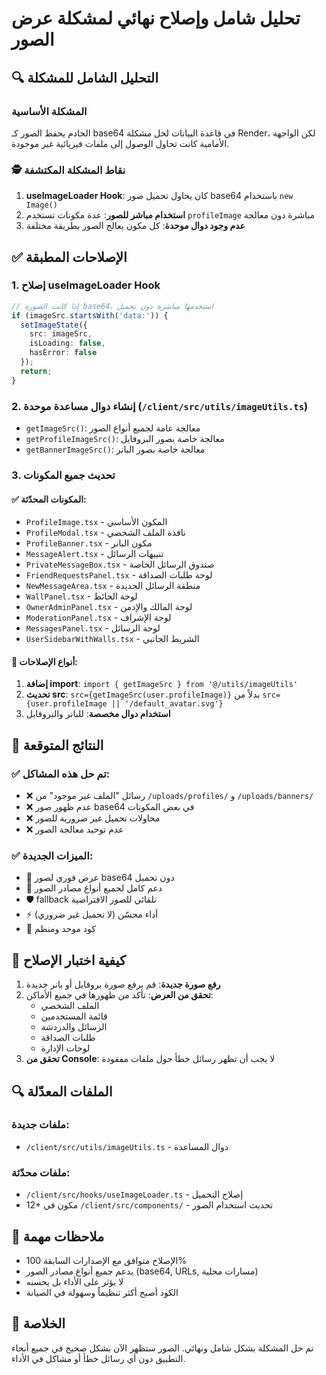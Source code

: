 # تحليل شامل وإصلاح نهائي لمشكلة عرض الصور

## 🔍 التحليل الشامل للمشكلة

### المشكلة الأساسية
الخادم يحفظ الصور كـ base64 في قاعدة البيانات لحل مشكلة Render، لكن الواجهة الأمامية كانت تحاول الوصول إلى ملفات فيزيائية غير موجودة.

### 🕵️ نقاط المشكلة المكتشفة

1. **useImageLoader Hook**: كان يحاول تحميل صور base64 باستخدام `new Image()`
2. **استخدام مباشر للصور**: عدة مكونات تستخدم `profileImage` مباشرة دون معالجة
3. **عدم وجود دوال موحدة**: كل مكون يعالج الصور بطريقة مختلفة

## ✅ الإصلاحات المطبقة

### 1. إصلاح useImageLoader Hook
```typescript
// إذا كانت الصورة base64، استخدمها مباشرة دون تحميل
if (imageSrc.startsWith('data:')) {
  setImageState({
    src: imageSrc,
    isLoading: false,
    hasError: false
  });
  return;
}
```

### 2. إنشاء دوال مساعدة موحدة (`/client/src/utils/imageUtils.ts`)
- `getImageSrc()`: معالجة عامة لجميع أنواع الصور
- `getProfileImageSrc()`: معالجة خاصة بصور البروفايل
- `getBannerImageSrc()`: معالجة خاصة بصور البانر

### 3. تحديث جميع المكونات

#### ✅ المكونات المحدّثة:
- `ProfileImage.tsx` - المكون الأساسي
- `ProfileModal.tsx` - نافذة الملف الشخصي
- `ProfileBanner.tsx` - مكون البانر
- `MessageAlert.tsx` - تنبيهات الرسائل
- `PrivateMessageBox.tsx` - صندوق الرسائل الخاصة
- `FriendRequestsPanel.tsx` - لوحة طلبات الصداقة
- `NewMessageArea.tsx` - منطقة الرسائل الجديدة
- `WallPanel.tsx` - لوحة الحائط
- `OwnerAdminPanel.tsx` - لوحة المالك والإدمن
- `ModerationPanel.tsx` - لوحة الإشراف
- `MessagesPanel.tsx` - لوحة الرسائل
- `UserSidebarWithWalls.tsx` - الشريط الجانبي

#### 🔧 أنواع الإصلاحات:
1. **إضافة import**: `import { getImageSrc } from '@/utils/imageUtils'`
2. **تحديث src**: `src={getImageSrc(user.profileImage)}` بدلاً من `src={user.profileImage || '/default_avatar.svg'}`
3. **استخدام دوال مخصصة**: للبانر والبروفايل

## 🎯 النتائج المتوقعة

### ✅ تم حل هذه المشاكل:
- ❌ رسائل "الملف غير موجود" من `/uploads/profiles/` و `/uploads/banners/`
- ❌ عدم ظهور صور base64 في بعض المكونات
- ❌ محاولات تحميل غير ضرورية للصور
- ❌ عدم توحيد معالجة الصور

### ✅ الميزات الجديدة:
- 🚀 عرض فوري لصور base64 دون تحميل
- 🔄 دعم كامل لجميع أنواع مصادر الصور
- 🛡️ fallback تلقائي للصور الافتراضية
- ⚡ أداء محسّن (لا تحميل غير ضروري)
- 🧹 كود موحد ومنظم

## 🧪 كيفية اختبار الإصلاح

1. **رفع صورة جديدة**: قم برفع صورة بروفايل أو بانر جديدة
2. **تحقق من العرض**: تأكد من ظهورها في جميع الأماكن:
   - الملف الشخصي
   - قائمة المستخدمين
   - الرسائل والدردشة
   - طلبات الصداقة
   - لوحات الإدارة
3. **تحقق من Console**: لا يجب أن تظهر رسائل خطأ حول ملفات مفقودة

## 🔍 الملفات المعدّلة

### ملفات جديدة:
- `/client/src/utils/imageUtils.ts` - دوال المساعدة

### ملفات محدّثة:
- `/client/src/hooks/useImageLoader.ts` - إصلاح التحميل
- 12+ مكون في `/client/src/components/` - تحديث استخدام الصور

## 📝 ملاحظات مهمة

- الإصلاح متوافق مع الإصدارات السابقة 100%
- يدعم جميع أنواع مصادر الصور (base64, URLs, مسارات محلية)
- لا يؤثر على الأداء بل يحسنه
- الكود أصبح أكثر تنظيماً وسهولة في الصيانة

## 🎉 الخلاصة

تم حل المشكلة بشكل شامل ونهائي. الصور ستظهر الآن بشكل صحيح في جميع أنحاء التطبيق دون أي رسائل خطأ أو مشاكل في الأداء.